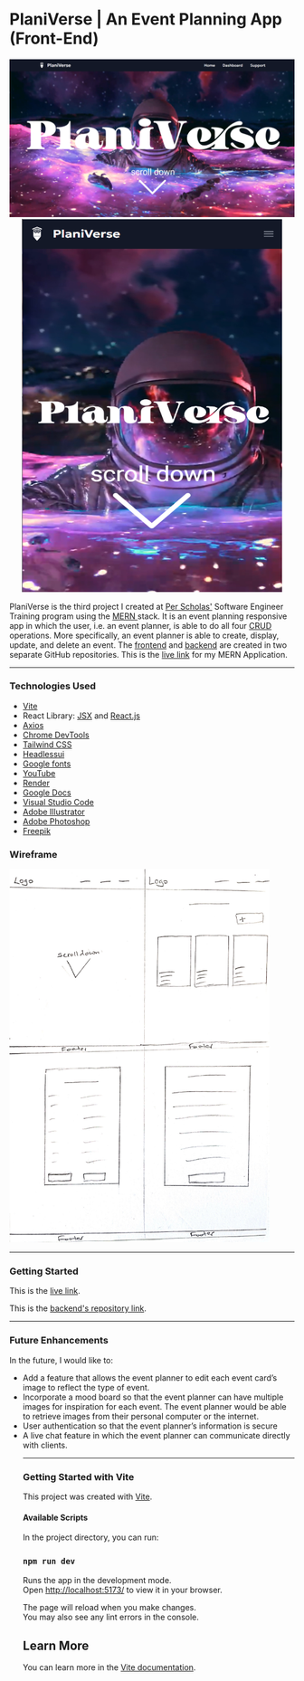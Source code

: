 # PlaniVerse | An Event Planning App (Front-End)
<p align="center">
  <img width="960" src="./planiverse-screengrab.png">
  <img width="460" height="660" src="./planiverse-screengrab-mobile.png">
</p>

<p>PlaniVerse is the third project I created at <a href="https://perscholas.org/courses/software-engineer/software-engineer-atlanta/">Per Scholas'</a> Software Engineer Training program using the <a href="https://www.mongodb.com/mern-stack">MERN </a> stack. It is an event planning responsive app in which the user, i.e. an event planner, is able to do all four <a href="https://www.mongodb.com/basics/crud">CRUD</a> operations. More specifically, an event planner is able to create, display, update, and delete an event. The <a href="https://github.com/Th876/EventPlanning-FrontEnd">frontend</a> and <a href="https://github.com/Th876/EventPlanning-BackEnd">backend</a> are created in two separate GitHub repositories. This is the <a href="https://event-planning-frontend.onrender.com/">live link</a> for my MERN Application.</p>
<hr></hr>

<h3>Technologies Used</h3>
<ul>
<li><a href="https://vitejs.dev/">Vite</a></li>
<li>React Library: <a href="https://react.dev/learn/writing-markup-with-jsx">JSX</a> and <a href="https://react.dev/">React.js</a>
<li><a href="https://axios-http.com/docs/intro">Axios</a></li>
<li><a href="https://developer.chrome.com/docs/devtools/open/">Chrome DevTools</a></li>
<li><a href="https://tailwindcss.com/">Tailwind CSS</a></li>
<li><a href="https://headlessui.com/">Headlessui</a></li>
<li><a href="https://fonts.google.com/">Google fonts</a></li>
<li><a href="https://www.youtube.com/">YouTube</a></li>
<li><a href="https://render.com/">Render</a></li>
<li><a href="https://docs.google.com/">Google Docs</a></li>
<li><a href="https://code.visualstudio.com/">Visual Studio Code</a></li>
<li><a href=https://www.adobe.com/products/illustrator.html">Adobe Illustrator</a></li>
<li><a href="https://www.adobe.com/products/photoshop.html">Adobe Photoshop</a></li>
<li><a href="https://www.freepik.com/">Freepik</a></li>
</ul>

<h3>Wireframe</h3>
<img src="/wireframe.jpg" width="460" height="660">

<hr></hr>
<h3>Getting Started</h3>
<p>This is the <a href="https://event-planning-frontend.onrender.com/">live link</a>.</p>
<p>This is the <a href="https://github.com/Th876/EventPlanning-BackEnd">backend's repository link</a>.</p>

<hr></hr>
<h3>Future Enhancements</h3>
<p>In the future, I would like to:</p>
<ul>
<li> Add a feature that allows the event planner to edit each event card’s image to reflect the type of event.</li>
<li> Incorporate a mood board so that the event planner can have multiple images for inspiration for each event. The event planner would be able to retrieve images from their personal computer or the internet.</li>
<li>User authentication so that the event planner’s information is secure </li>
<li>A live chat feature in which the event planner can communicate directly with clients.</li>

<hr></hr>
<h3>Getting Started with Vite</h3>

This project was created with [Vite](https://vitejs.dev/).

<h4>Available Scripts</h4>

In the project directory, you can run:

### `npm run dev`

Runs the app in the development mode.\
Open [http://localhost:5173/](http://localhost:5173/) to view it in your browser.

The page will reload when you make changes.\
You may also see any lint errors in the console.

## Learn More

You can learn more in the [Vite documentation](https://vitejs.dev/guide/).


